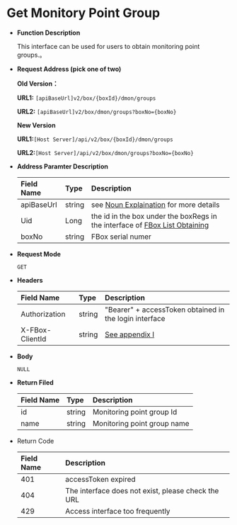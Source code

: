 # Get Monitory Point Group

* **Function Description**

   This interface can be used for users to obtain monitoring point groups.。

* **Request Address \(pick one of two\)**

  **Old Version：**

   **URL1:** `[apiBaseUrl]v2/box/{boxId}/dmon/groups`

   **URL2:** `[apiBaseUrl]v2/box/dmon/groups?boxNo={boxNo}`

   **New Version**

   **URL1:**`[Host Server]/api/v2/box/{boxId}/dmon/groups`

   **URL2:**`[Host Server]/api/v2/box/dmon/groups?boxNo={boxNo}`

* **Address Paramter Description**

  | Field Name | Type | Description |
  | :--- | :--- | :--- |
  | apiBaseUrl | string | see [Noun Explaination](https://app.gitbook.com/@upsilonauto/s/sdk-interface-and-http-interface/~/drafts/-Mj8wlgyy_R51z8IfQDt/http-document-1/login-interface/noun-explain-or-fbox-document) for more details |
  | Uid | Long | the id in the box under the boxRegs in the interface of [FBox List Obtaining](https://app.gitbook.com/@upsilonauto/s/sdk-interface-and-http-interface/~/drafts/-Mj9gNHJSzXO8L7zJd-l/http-document-1/untitled/untitled-4) |
  | boxNo | string | FBox serial numer |

* **Request Mode**

   `GET`

* **Headers**

  | Field Name | Type | Description |
  | :--- | :--- | :--- |
  | Authorization | string | "Bearer" + accessToken obtained in the login interface |
  | X-FBox-ClientId | string | [See appendix I](https://app.gitbook.com/@upsilonauto/s/sdk-interface-and-http-interface/~/drafts/-Mj96b3PNyYjsgMj5D8Y/http-document-1/appendix/untitled) |

* **Body**

   `NULL`

* **Return Filed**

  | Field Name | Type | Description |
  | :--- | :--- | :--- |
  | id | string | Monitoring point group Id |
  | name | string | Monitoring point group name |

* Return Code

  | Field Name | Description |
  | :--- | :--- |
  | 401 | accessToken expired |
  | 404 | The interface does not exist, please check the URL |
  | 429 | Access interface too frequently |

  |  |
  | :--- |

